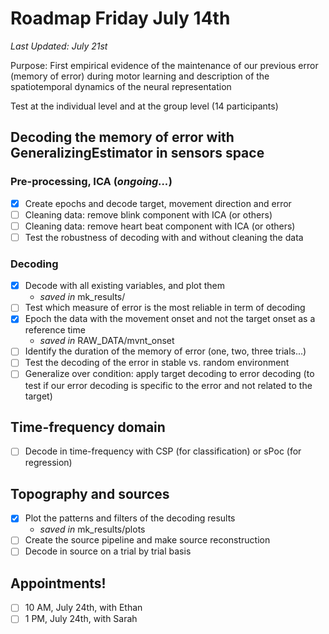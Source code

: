 # Roadmap Friday July 14th
_Last Updated: July 21st_

Purpose: First empirical evidence of the maintenance of our previous error
(memory of error) during motor learning and description of the spatiotemporal dynamics of the 
neural representation

Test at the individual level and at the group level (14 participants)

## Decoding the memory of error with GeneralizingEstimator in sensors space
### Pre-processing, ICA (_ongoing..._)
- [x] Create epochs and decode target, movement direction and error
- [ ] Cleaning data: remove blink component with ICA (or others)
- [ ] Cleaning data: remove heart beat component with ICA (or others)
- [ ] Test the robustness of decoding with and without cleaning the data
### Decoding
- [x] Decode with all existing variables, and plot them
    * _saved in_ mk_results/
- [ ] Test which measure of error is the most reliable in term of decoding
- [x] Epoch the data with the movement onset and not the target onset as a reference time
    * _saved in_ RAW_DATA/mvnt_onset
- [ ] Identify the duration of the memory of error (one, two, three trials...)
- [ ] Test the decoding of the error in stable vs. random environment
- [ ] Generalize over condition: apply target decoding to error decoding (to test if our error decoding is specific to the error and not related to the target)

## Time-frequency domain
- [ ] Decode in time-frequency with CSP (for classification) or sPoc (for regression)

## Topography and sources
- [x] Plot the patterns and filters of the decoding results
    * _saved in_ mk_results/plots
- [ ] Create the source pipeline and make source reconstruction
- [ ] Decode in source on a trial by trial basis

## Appointments!
- [ ] 10 AM, July 24th, with Ethan
- [ ] 1 PM, July 24th, with Sarah
